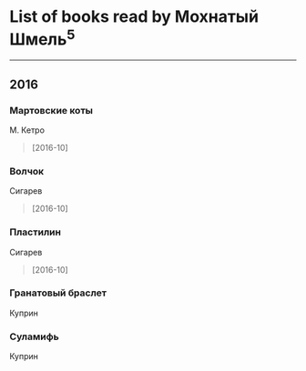# List of books read by Мохнатый Шмель<sup>5</sup>
---

## 2016

### Мартовские коты
М. Кетро
> [2016-10] 


### Волчок
Сигарев
> [2016-10] 


### Пластилин
Сигарев
> [2016-10] 


### Гранатовый браслет
Куприн


### Суламифь
Куприн



